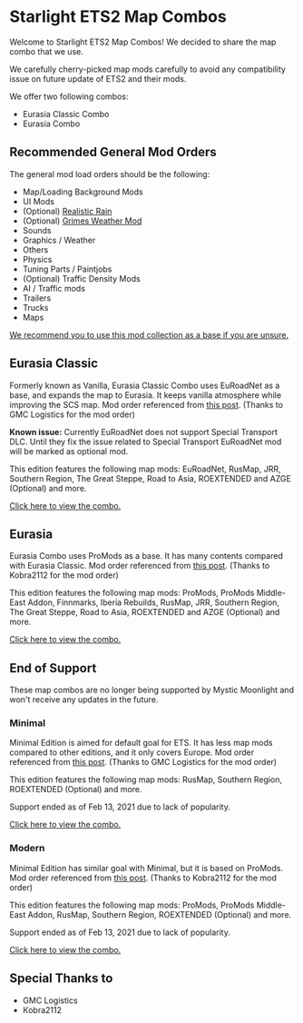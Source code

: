 # Starlight ETS2 Map Combos
Welcome to Starlight ETS2 Map Combos! We decided to share the map combo that we use.

We carefully cherry-picked map mods carefully to avoid any compatibility issue on future update of ETS2 and their mods.

We offer two following combos:
* Eurasia Classic Combo
* Eurasia Combo

## Recommended General Mod Orders
The general mod load orders should be the following:
* Map/Loading Background Mods
* UI Mods
* (Optional) [Realistic Rain](https://steamcommunity.com/sharedfiles/filedetails/?id=1787041596)
* (Optional) [Grimes Weather Mod](https://grimesmods.wordpress.com/)
* Sounds
* Graphics / Weather
* Others
* Physics
* Tuning Parts / Paintjobs
* (Optional) Traffic Density Mods
* AI / Traffic mods
* Trailers
* Trucks
* Maps

[We recommend you to use this mod collection as a base if you are unsure.](https://steamcommunity.com/sharedfiles/filedetails/?id=2697485771)

## Eurasia Classic
Formerly known as Vanilla, Eurasia Classic Combo uses EuRoadNet as a base, and expands the map to Eurasia. It keeps vanilla atmosphere while improving the SCS map. Mod order referenced from [this post](https://www.roextended.ro/forum/viewtopic.php?f=15&t=2229). (Thanks to GMC Logistics for the mod order)

**Known issue:** Currently EuRoadNet does not support Special Transport DLC. Until they fix the issue related to Special Transport EuRoadNet mod will be marked as optional mod.

This edition features the following map mods: EuRoadNet, RusMap, JRR, Southern Region, The Great Steppe, Road to Asia, ROEXTENDED and AZGE (Optional) and more.

[Click here to view the combo.](https://docs.google.com/spreadsheets/d/186q8PpAr8JFAk6qQpk3tW2ZCKsmWoeoMyuTiiYckCww/edit?usp=sharing)

## Eurasia
Eurasia Combo uses ProMods as a base. It has many contents compared with Eurasia Classic. Mod order referenced from [this post](https://terramaps.net/forum/threads/ets2-1-43-recommended-map-combo-by-terramaps.121/). (Thanks to Kobra2112 for the mod order)

This edition features the following map mods: ProMods, ProMods Middle-East Addon, Finnmarks, Iberia Rebuilds, RusMap, JRR, Southern Region, The Great Steppe, Road to Asia, ROEXTENDED and AZGE (Optional) and more.

[Click here to view the combo.](https://docs.google.com/spreadsheets/d/1oUCPbMMTYYUIuVX4yJWSd84EnXRXXIu08rXDvvIfk6w/edit?usp=sharing)

## End of Support
These map combos are no longer being supported by Mystic Moonlight and won't receive any updates in the future.
### Minimal
Minimal Edition is aimed for default goal for ETS. It has less map mods compared to other editions, and it only covers Europe. Mod order referenced from [this post](https://www.roextended.ro/forum/viewtopic.php?f=15&t=2229). (Thanks to GMC Logistics for the mod order)

This edition features the following map mods: RusMap, Southern Region, ROEXTENDED (Optional) and more.

Support ended as of Feb 13, 2021 due to lack of popularity.

[Click here to view the combo.](https://docs.google.com/spreadsheets/d/1P3nEkdaIF-V-WPIEh7-dA-8fPPIL10WbV2sWmCphLRU/edit?usp=sharing)

### Modern
Minimal Edition has similar goal with Minimal, but it is based on ProMods. Mod order referenced from [this post](https://terramaps.net/forum/threads/ets2-1-43-recommended-map-combo-by-terramaps.121/). (Thanks to Kobra2112 for the mod order)

This edition features the following map mods: ProMods, ProMods Middle-East Addon, RusMap, Southern Region, ROEXTENDED (Optional) and more.

Support ended as of Feb 13, 2021 due to lack of popularity.

[Click here to view the combo.](https://docs.google.com/spreadsheets/d/1IOH_uaHtEzoD0jrWzIdu6Swc0LlhYtdQdfGTaWilVU8/edit?usp=sharing)

## Special Thanks to
* GMC Logistics
* Кobra2112
